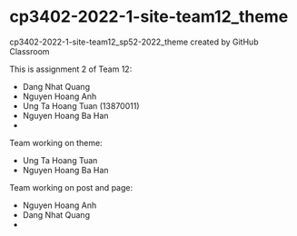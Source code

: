 # cp3402-2022-1-site-team12_theme
cp3402-2022-1-site-team12_sp52-2022_theme created by GitHub Classroom


This is assignment 2 of Team 12:
- Dang Nhat Quang
- Nguyen Hoang Anh
- Ung Ta Hoang Tuan (13870011)
- Nguyen Hoang Ba Han
- 

Team working on theme:
- Ung Ta Hoang Tuan
- Nguyen Hoang Ba Han


Team working on post and page:
- Nguyen Hoang Anh
- Dang Nhat Quang
- 
